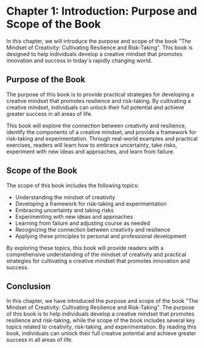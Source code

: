 Chapter 1: Introduction: Purpose and Scope of the Book
======================================================

In this chapter, we will introduce the purpose and scope of the book "The Mindset of Creativity: Cultivating Resilience and Risk-Taking". This book is designed to help individuals develop a creative mindset that promotes innovation and success in today's rapidly changing world.

Purpose of the Book
-------------------

The purpose of this book is to provide practical strategies for developing a creative mindset that promotes resilience and risk-taking. By cultivating a creative mindset, individuals can unlock their full potential and achieve greater success in all areas of life.

This book will explore the connection between creativity and resilience, identify the components of a creative mindset, and provide a framework for risk-taking and experimentation. Through real-world examples and practical exercises, readers will learn how to embrace uncertainty, take risks, experiment with new ideas and approaches, and learn from failure.

Scope of the Book
-----------------

The scope of this book includes the following topics:

* Understanding the mindset of creativity
* Developing a framework for risk-taking and experimentation
* Embracing uncertainty and taking risks
* Experimenting with new ideas and approaches
* Learning from failure and adjusting course as needed
* Recognizing the connection between creativity and resilience
* Applying these principles to personal and professional development

By exploring these topics, this book will provide readers with a comprehensive understanding of the mindset of creativity and practical strategies for cultivating a creative mindset that promotes innovation and success.

Conclusion
----------

In this chapter, we have introduced the purpose and scope of the book "The Mindset of Creativity: Cultivating Resilience and Risk-Taking". The purpose of this book is to help individuals develop a creative mindset that promotes resilience and risk-taking, while the scope of the book includes several key topics related to creativity, risk-taking, and experimentation. By reading this book, individuals can unlock their full creative potential and achieve greater success in all areas of life.
